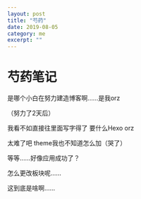 ```yaml
---
layout: post
title: "芍药" 
date: 2019-08-05   
category: me
excerpt: ""
---
```




# 芍药笔记
是哪个小白在努力建造博客啊……是我orz

（努力了2天后）

我看不如直接往里面写字得了 要什么Hexo orz

太难了吧 theme我也不知道怎么加（哭了）

等等……好像应用成功了？

怎么更改板块呢……

这到底是啥啊……
